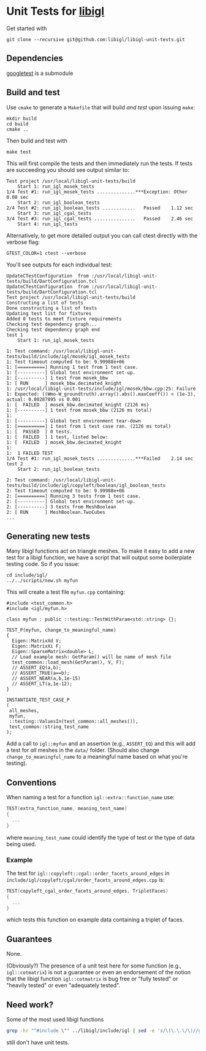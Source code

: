 # Unit Tests for [libigl](https://github.com/libigl/libigl)

Get started with

```
git clone --recursive git@github.com:libigl/libigl-unit-tests.git
```

## Dependencies

[googletest](https://github.com/google/googletest) is a submodule


## Build and test

Use `cmake` to generate a `Makefile` that will build _and test_ upon issuing
`make`:

```
mkdir build
cd build
cmake ..
```

Then build and test with

```
make test
```

This will first compile the tests and then immediately run the tests. If tests
are succeeding you should see output similar to:

```
Test project /usr/local/libigl-unit-tests/build
    Start 1: run_igl_mosek_tests
1/4 Test #1: run_igl_mosek_tests ..............***Exception: Other  0.00 sec
    Start 2: run_igl_boolean_tests
2/4 Test #2: run_igl_boolean_tests ............   Passed    1.12 sec
    Start 3: run_igl_cgal_tests
3/4 Test #3: run_igl_cgal_tests ...............   Passed    2.46 sec
    Start 4: run_igl_tests
```

Alternatively, to get more detailed output you can call ctest directly with the
verbose flag:

```
GTEST_COLOR=1 ctest --verbose
```

You'll see outputs for each individual test:

```
UpdateCTestConfiguration  from :/usr/local/libigl-unit-tests/build/DartConfiguration.tcl
UpdateCTestConfiguration  from :/usr/local/libigl-unit-tests/build/DartConfiguration.tcl
Test project /usr/local/libigl-unit-tests/build
Constructing a list of tests
Done constructing a list of tests
Updating test list for fixtures
Added 0 tests to meet fixture requirements
Checking test dependency graph...
Checking test dependency graph end
test 1
    Start 1: run_igl_mosek_tests

1: Test command: /usr/local/libigl-unit-tests/build/include/igl/mosek/igl_mosek_tests
1: Test timeout computed to be: 9.99988e+06
1: [==========] Running 1 test from 1 test case.
1: [----------] Global test environment set-up.
1: [----------] 1 test from mosek_bbw
1: [ RUN      ] mosek_bbw.decimated_knight
1: /usr/local/libigl-unit-tests/include/igl/mosek/bbw.cpp:25: Failure
1: Expected: ((Wmo-W_groundtruth).array().abs().maxCoeff()) < (1e-3), actual: 0.00287895 vs 0.001
1: [  FAILED  ] mosek_bbw.decimated_knight (2126 ms)
1: [----------] 1 test from mosek_bbw (2126 ms total)
1: 
1: [----------] Global test environment tear-down
1: [==========] 1 test from 1 test case ran. (2126 ms total)
1: [  PASSED  ] 0 tests.
1: [  FAILED  ] 1 test, listed below:
1: [  FAILED  ] mosek_bbw.decimated_knight
1: 
1:  1 FAILED TEST
1/4 Test #1: run_igl_mosek_tests ..............***Failed    2.14 sec
test 2
    Start 2: run_igl_boolean_tests

2: Test command: /usr/local/libigl-unit-tests/build/include/igl/copyleft/boolean/igl_boolean_tests
2: Test timeout computed to be: 9.99988e+06
2: [==========] Running 3 tests from 1 test case.
2: [----------] Global test environment set-up.
2: [----------] 3 tests from MeshBoolean
2: [ RUN      ] MeshBoolean.TwoCubes
...
```


## Generating new tests

Many libigl functions act on triangle meshes. To make it easy to add a new test
for a libigl function, we have a script that will output some boilerplate
testing code. So if you issue:

```
cd include/igl/
../../scripts/new.sh myfun
```

This will create a test file `myfun.cpp` containing:

```
#include <test_common.h>
#include <igl/myfun.h>

class myfun : public ::testing::TestWithParam<std::string> {};

TEST_P(myfun, change_to_meaningful_name)
{
  Eigen::MatrixXd V;
  Eigen::MatrixXi F;
  Eigen::SparseMatrix<double> L;
  // Load example mesh: GetParam() will be name of mesh file
  test_common::load_mesh(GetParam(), V, F);
  // ASSERT_EQ(a,b);
  // ASSERT_TRUE(a==b);
  // ASSERT_NEAR(a,b,1e-15)
  // ASSERT_LT(a,1e-12);
}

INSTANTIATE_TEST_CASE_P
(
 all_meshes,
 myfun,
 ::testing::ValuesIn(test_common::all_meshes()),
 test_common::string_test_name
);
```

Add a call to `igl::myfun` and an assertion (e.g., `ASSERT_EQ`) and this will
add a test for _all_ meshes in the `data/` folder. (Should also change
`change_to_meaningful_name` to a meaningful name based on what you're testing).

## Conventions

When naming a test for a function `igl::extra::function_name` use:

```cpp
TEST(extra_function_name, meaning_test_name)
{
  ...
}
```

where `meaning_test_name` could identify the type of test or the type of data
being used.

### Example

The test for `igl::copyleft::cgal::order_facets_around_edges` in
`include/igl/copyleft/cgal/order_facets_around_edges.cpp` is:

```cpp
TEST(copyleft_cgal_order_facets_around_edges, TripletFaces)
{
  ...
}
```

which tests this function on example data containing a triplet of faces.

## Guarantees

None.

(Obviously?) The presence of a unit test here for some function (e.g.,
`igl::cotmatrix`) is not a guarantee or even an endorsement of the notion that
the libigl function `igl::cotmatrix` is bug free or "fully tested" or "heavily
tested" or even "adequately tested".

## Need work?

Some of the most used libigl functions

```bash
grep -hr "^#include \"" ../libigl/include/igl | sed -e 's/\(\.\.\/\)//g' | sort | uniq -c | sort
```

still don't have unit tests.
